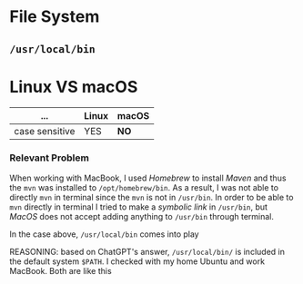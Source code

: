 # File System
## `/usr/local/bin`
# Linux VS macOS
... 		| Linux | macOS
----------------|-------|---------
case sensitive 	| YES	| **NO**

### Relevant Problem
When working with MacBook, I used *Homebrew* to install *Maven* and thus the `mvn` was installed to `/opt/homebrew/bin`. As a result, I was not able to directly `mvn` in terminal since the `mvn` is not in `/usr/bin`. In order to be able to `mvn` directly in terminal I tried to make a *symbolic link* in `/usr/bin`, but *MacOS* does not accept adding anything to `/usr/bin` through terminal.

In the case above, `/usr/local/bin` comes into play

REASONING: based on ChatGPT's answer, `/usr/local/bin/` is included in the default system `$PATH`. I checked with my home Ubuntu and work MacBook. Both are like this



